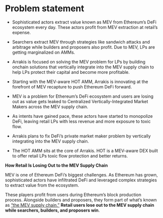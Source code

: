# Problem statement

- Sophisticated actors extract value known as MEV from Ethereum’s DeFi ecosystem every day. These actors profit from MEV extraction at retail’s expense.
- Searchers extract MEV through strategies like sandwich attacks and arbitrage while builders and proposers also profit. Due to MEV, LPs are getting marginalized on AMMs.
- Arrakis is focused on solving the MEV problem for LPs by building onchain solutions that vertically integrate into the MEV supply chain to help LPs protect their capital and become more profitable.
- Starting with the MEV-aware HOT AMM, Arrakis is innovating at the forefront of MEV recapture to push Ethereum DeFi forward.

- MEV is a problem for Ethereum’s DeFi ecosystem and users are losing out as value gets leaked to Centralized Vertically-Integrated Market Makers across the MEV supply chain.
- As intents have gained pace, these actors have started to monopolize DeFi, leaving retail LPs with less revenue and more exposure to toxic flow.
- Arrakis plans to fix DeFi’s private market maker problem by vertically integrating into the MEV supply chain.
- The HOT AMM sits at the core of Arrakis. HOT is a MEV-aware DEX built to offer retail LPs toxic flow protection and better returns.

**How Retail Is Losing Out to the MEV Supply Chain**

MEV is one of Ethereum DeFi’s biggest challenges. As Ethereum has grown, sophisticated actors have infiltrated DeFi and leveraged complex strategies to extract value from the ecosystem.

These players profit from users during Ethereum’s block production process. Alongside builders and proposers, they form part of what’s known as [“the MEV supply chain.”](https://mirror.xyz/0x929fCf268A62e684221f1e39B8b6ddA2f0dA4AeC/_vHKmPZNKumuF15yp4RlCYPVnCzbS7ciIFyjY6wIpzg) **Retail users lose out to the MEV supply chain while searchers, builders, and proposers win**.

